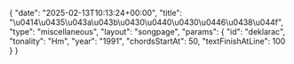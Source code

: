 {
    "date": "2025-02-13T10:13:24+00:00",
    "title": "\u0414\u0435\u043a\u043b\u0430\u0440\u0430\u0446\u0438\u044f",
    "type": "miscellaneous",
    "layout": "songpage",
    "params": {
        "id": "deklarac",
        "tonality": "Hm",
        "year": "1991",
        "chordsStartAt": 50,
        "textFinishAtLine": 100
    }
}